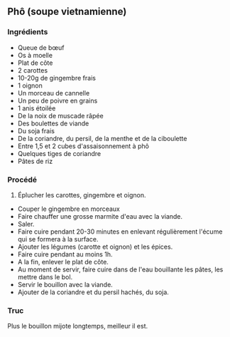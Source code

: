 ## Phô (soupe vietnamienne)

### Ingrédients

* Queue de bœuf
* Os à moelle
* Plat de côte
* 2 carottes
* 10-20g de gingembre frais
* 1 oignon
* Un morceau de cannelle
* Un peu de poivre en grains
* 1 anis étoilée
* De la noix de muscade râpée
* Des boulettes de viande
* Du soja frais
* De la coriandre, du persil, de la menthe et de la ciboulette
* Entre 1,5 et 2 cubes d'assaisonnement à phô
* Quelques tiges de coriandre
* Pâtes de riz

### Procédé

1. Éplucher les carottes, gingembre et oignon.
- Couper le gingembre en morceaux
- Faire chauffer une grosse marmite d'eau avec la viande.
- Saler.
- Faire cuire pendant 20-30 minutes en enlevant régulièrement l'écume qui se formera à la surface.
- Ajouter les légumes (carotte et oignon) et les épices.
- Faire cuire pendant au moins 1h.
- A la fin, enlever le plat de côte.
- Au moment de servir, faire cuire dans de l'eau bouillante les pâtes, les mettre dans le bol.
- Servir le bouillon avec la viande.
- Ajouter de la coriandre et du persil hachés, du soja.

### Truc

Plus le bouillon mijote longtemps, meilleur il est.
